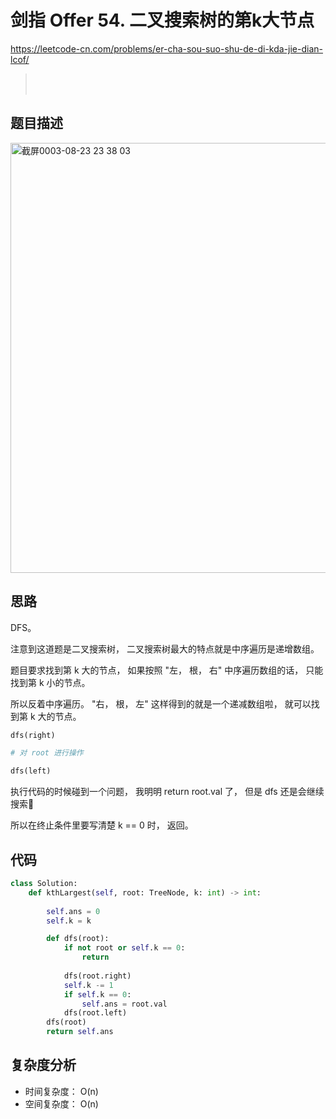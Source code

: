 剑指 Offer 54. 二叉搜索树的第k大节点
====
https://leetcode-cn.com/problems/er-cha-sou-suo-shu-de-di-kda-jie-dian-lcof/
> []()<br>
> []()<br>

## 题目描述
<img width="688" alt="截屏0003-08-23 23 38 03" src="https://user-images.githubusercontent.com/10908630/130468966-b1e4d591-e899-4387-b1d4-8b2578b8f04c.png">

## 思路
DFS。

注意到这道题是二叉搜索树， 二叉搜索树最大的特点就是中序遍历是递增数组。

题目要求找到第 k 大的节点， 如果按照 "左， 根， 右" 中序遍历数组的话， 只能找到第 k 小的节点。

所以反着中序遍历。 "右， 根， 左" 这样得到的就是一个递减数组啦， 就可以找到第 k 大的节点。

```python
dfs(right)

# 对 root 进行操作

dfs(left)
```

执行代码的时候碰到一个问题， 我明明 return root.val 了， 但是 dfs 还是会继续搜索🤔

所以在终止条件里要写清楚 k == 0 时， 返回。

## 代码
```python
class Solution:
    def kthLargest(self, root: TreeNode, k: int) -> int:
        
        self.ans = 0
        self.k = k

        def dfs(root):
            if not root or self.k == 0:
                return
            
            dfs(root.right) 
            self.k -= 1
            if self.k == 0:
                self.ans = root.val
            dfs(root.left)
        dfs(root)
        return self.ans
```

## 复杂度分析
- 时间复杂度： O(n) 
- 空间复杂度： O(n)
